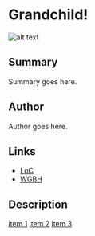 # Grandchild!

![alt text](http://example.org/image)

## Summary

Summary goes here.

## Author

Author goes here.

## Links

- [LoC](http://loc.gov)
- [WGBH](http://wgbh.org)

## Description

[item 1](/catalog/cpb-aacip_80-12893j6c)
[item 2](/catalog/cpb-aacip_37-31cjt2qs)
[item 3](/catalog/cpb-aacip_192-1937pxnq "fuller description")
